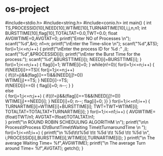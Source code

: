 # os-project
#include<stdio.h>
#include<string.h>
#include<conio.h>
int main()
{
	int TS,PROCESSID[10],NEED[10],WTIME[10],TURNARTIME[10],i,j,n,n1;
    int BURSTTIME[10],flag[10],TOTALTAT=0.0,TWT=0.0;
    float AVGWTIME=0,AVGTAT=0;
    printf("Enter NO of Processes \n");
    scanf("%d",&n);
    n1=n; 
    printf("\nEnter the Time-slice \n");
    scanf("%d",&TS);
    for(i=1;i<=n;i++)
{
    		printf("\nEnter the process ID for %d :" ,i);
    		scanf("%d",&PROCESSID[i]);
            printf("\nEnter the Burst Time for the process:");
            scanf("%d",&BURSTTIME[i]);
            NEED[i]=BURSTTIME[i];
        }
for(i=1;i<=n;i++)
   {
    flag[i]=1;
    WTIME[i]=0;
    }
while(n!=0){
for(i=1;i<=n;i++)
{
if(NEED[i]>=TS){
for(j=1;j<=n;j++)       
{
 if((i!=j)&&(flag[i]==1)&&(NEED[j]!=0))	  
WTIME[j]+=TS;
} 
NEED[i]-=TS;      
 if(NEED[i]==0)
{
flag[i]=0;
n--;
}
}    
else  
{
for(j=1;j<=n;j++)
{
if((i!=j)&&(flag[i]==1)&&(NEED[j]!=0))	  
WTIME[j]+=NEED[i];
}
NEED[i]=0;
n--;
flag[i]=0;
}}
}
for(i=1;i<=n1;i++)
{
TURNARTIME[i]=WTIME[i]+BURSTTIME[i];
TWT=TWT+WTIME[i];
TOTALTAT=TOTALTAT+TURNARTIME[i];
}
for(i=1;i<=n1;i++)
{
AVGWTIME=(float)TWT/n1;
AVGTAT=(float)TOTALTAT/n1;	
}
printf("\n ROUND ROBIN SCHEDULING ALGORITHM \n");
printf("\n\n Process\tProcess ID\tBurstTime\tWaiting Time\tTurnaroundTime \n ");
for(i=1;i<=n1;i++)
{
printf("\n %5d\t\t%5d \t\t %5d \t\t %5d \t\t %5d \n", i,PROCESSID[i],BURSTTIME[i],WTIME[i],TURNARTIME[i]);
}
printf("\n The average Waiting Time= %f",AVGWTIME);
printf("\n The average Turn around Time= %f",AVGTAT);
getch();
}         
